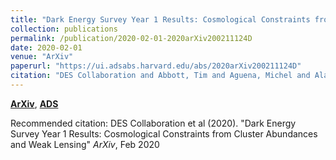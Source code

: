 ```yaml
---
title: "Dark Energy Survey Year 1 Results: Cosmological Constraints from Cluster Abundances and Weak Lensing"
collection: publications
permalink: /publication/2020-02-01-2020arXiv200211124D
date: 2020-02-01
venue: "ArXiv"
paperurl: "https://ui.adsabs.harvard.edu/abs/2020arXiv200211124D"
citation: "DES Collaboration and Abbott, Tim and Aguena, Michel and Alarcon, Alex and Allam, Sahar and Allen, Steve and Annis, James and Avila, Santiago and Bacon, David and Bermeo, Alberto and Bernstein, Gary and Bertin, Emmanuel and Bhargava, Sunayana and Bocquet, Sebastian and Brooks, David and Brout, Dillon and Buckley-Geer, Elizabeth and Burke, David and Carnero Rosell, Aurelio and Carrasco Kind, Matias and Carretero, Jorge and Castander, Francisco Javier and Cawthon, Ross and Chang, Chihway and Chen, Xinyi and Choi, Ami and Costanzi, Matteo and Crocce, Martin and da Costa, Luiz and Davis, Tamara and De Vicente, Juan and DeRose, Joseph and Desai, Shantanu and Diehl, H. Thomas and Dietrich, J\org and Dodelson, Scott and Doel, Peter and Drlica-Wagner, Alex and Eckert, Kathleen and Eifler, Tim and Elvin-Poole, Jack and Estrada, Juan and Everett, Spencer and Evrard, August and Farahi, Arya and Ferrero, Ismael and Flaugher, Brenna and Fosalba, Pablo and Frieman, Josh and Garcia-Bellido, Juan and Gatti, Marco and Gaztanaga, Enrique and Gerdes, David and Giannantonio, Tommaso and Giles, Paul and Grandis, Sebastian and Gruen, Daniel and Gruendl, Robert and Gschwend, Julia and Gutierrez, Gaston and Hartley, Will and Hinton, Samuel and Hollowood, Devon L. and Honscheid, Klaus and Hoyle, Ben and Huterer, Dragan and James, David and Jarvis, Mike and Jeltema, Tesla and Johnson, Margaret and Kent, Stephen and Krause, Elisabeth and Kron, Richard and Kuehn, Kyler and Kuropatkin, Nikolay and Lahav, Ofer and Li, Ting and Lidman, Christopher and Lima, Marcos and Lin, Huan and MacCrann, Niall and Maia, Marcio and Mantz, Adam and Marshall, Jennifer and Martini, Paul and Mayers, Julian and Melchior, Peter and Mena, Juan and Menanteau, Felipe and Miquel, Ramon and Mohr, Joe and Nichol, Robert and Nord, Brian and Ogando, Ricardo and Palmese, Antonella and Paz-Chinchon, Francisco and Plazas Malag\'on, Andr\'es and Prat, Judit and Rau, Markus Michael and Romer, Kathy and Roodman, Aaron and Rooney, Philip and Rozo, Eduardo and Rykoff, Eli and Sako, Masao and Samuroff, Simon and Sanchez, Carles and Saro, Alexandro and Scarpine, Vic and Schubnell, Michael and Scolnic, Daniel and Serrano, Santiago and Sevilla, Ignacio and Sheldon, Erin and Smith, J. Allyn and Suchyta, Eric and Swanson, Molly and Tarle, Gregory and Thomas, Daniel and To, Chun-Hao and Troxel, Michael A. and Tucker, Douglas and Varga, Tamas Norbert and von der Linden, Anja and Walker, Alistair and Wechsler, Risa and Weller, Jochen and Wilkinson, Reese and Wu, Hao-Yi and Yanny, Brian and Zhang, Zhuowen and Zuntz, Joe. &quot;Dark Energy Survey Year 1 Results: Cosmological Constraints from Cluster Abundances and Weak Lensing.&quot; <i>ArXiv</i>, Feb 2020"
---
```


[**ArXiv**](https://arxiv.org/abs/2002.11124), [**ADS**](https://ui.adsabs.harvard.edu/abs/2020arXiv200211124D)

Recommended citation: DES Collaboration et al (2020). "Dark Energy Survey Year 1 Results: Cosmological Constraints from Cluster Abundances and Weak Lensing" <i>ArXiv</i>, Feb 2020
